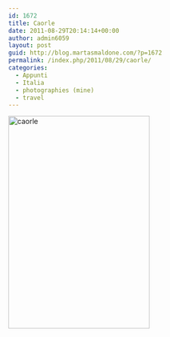 ```yaml
---
id: 1672
title: Caorle
date: 2011-08-29T20:14:14+00:00
author: admin6059
layout: post
guid: http://blog.martasmaldone.com/?p=1672
permalink: /index.php/2011/08/29/caorle/
categories:
  - Appunti
  - Italia
  - photographies (mine)
  - travel
---
```

[<img class="aligncenter size-full wp-image-1673" title="caorle" src="http://blog.martasmaldone.eu/wp-content/uploads/2011/10/caorle.jpg" alt="caorle" width="283" height="425" srcset="http://blog.martasmaldone.eu/wp-content/uploads/2011/10/caorle.jpg 283w, http://blog.martasmaldone.eu/wp-content/uploads/2011/10/caorle-200x300.jpg 200w" sizes="(max-width: 283px) 100vw, 283px" />](http://blog.martasmaldone.eu/wp-content/uploads/2011/10/caorle.jpg)